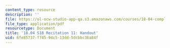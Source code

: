 ```yaml
---
content_type: resource
description: ''
file: https://ol-ocw-studio-app-qa.s3.amazonaws.com/courses/18-04-complex-variables-with-applications-spring-2018/6fe85737f74594c513dd5dcbbc36a84f_MIT18_04S18_Recit11-handout.pdf
file_type: application/pdf
resourcetype: Document
title: '18.04 S18 Recitation 11: Handout'
uid: 6fe85737-f745-94c5-13dd-5dcbbc36a84f
---
```

